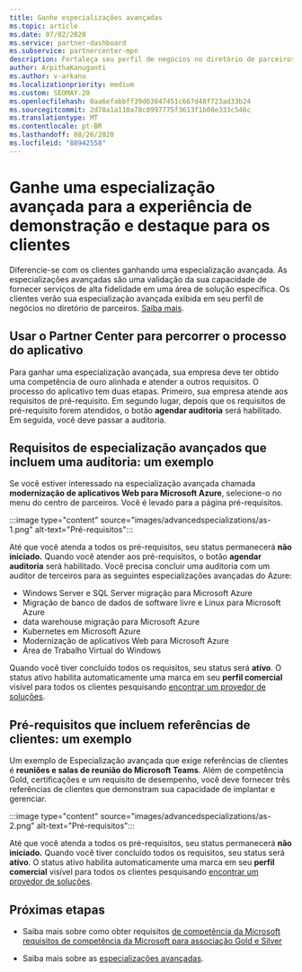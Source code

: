 ```yaml
---
title: Ganhe especializações avançadas
ms.topic: article
ms.date: 07/02/2020
ms.service: partner-dashboard
ms.subservice: partnercenter-mpn
description: Fortaleça seu perfil de negócios no diretório de parceiros. Saiba como obter especializações avançadas junto com suas competências Gold/Silver.
author: ArpithaKanuganti
ms.author: v-arkanu
ms.localizationpriority: medium
ms.custom: SEOMAY.20
ms.openlocfilehash: 0aa6efabbff39d63847451c667d48f723ad33b24
ms.sourcegitcommit: 2d78a1a110a78c0997775f3613f1b08e333c546c
ms.translationtype: MT
ms.contentlocale: pt-BR
ms.lasthandoff: 08/26/2020
ms.locfileid: "88942558"
---
```

# <a name="earn-an-advanced-specialization-to-showcase-expertise-and-stand-out-to-customers"></a>Ganhe uma especialização avançada para a experiência de demonstração e destaque para os clientes 

Diferencie-se com os clientes ganhando uma especialização avançada. As especializações avançadas são uma validação da sua capacidade de fornecer serviços de alta fidelidade em uma área de solução específica. Os clientes verão sua especialização avançada exibida em seu perfil de negócios no diretório de parceiros. [Saiba mais](https://partner.microsoft.com/membership/advanced-specialization).

## <a name="use-partner-center-to-move-through-the-application-process"></a>Usar o Partner Center para percorrer o processo do aplicativo

Para ganhar uma especialização avançada, sua empresa deve ter obtido uma competência de ouro alinhada e atender a outros requisitos. O processo do aplicativo tem duas etapas. Primeiro, sua empresa atende aos requisitos de pré-requisito. Em segundo lugar, depois que os requisitos de pré-requisito forem atendidos, o botão **agendar auditoria** será habilitado. Em seguida, você deve passar a auditoria. 

## <a name="advanced-specialization-requirements-that-include-an-audit-an-example"></a>Requisitos de especialização avançados que incluem uma auditoria: um exemplo

Se você estiver interessado na especialização avançada chamada **modernização de aplicativos Web para Microsoft Azure**, selecione-o no menu do centro de parceiros. Você é levado para a página pré-requisitos.

:::image type="content" source="images/advancedspecializations/as-1.png" alt-text="Pré-requisitos":::


Até que você atenda a todos os pré-requisitos, seu status permanecerá **não iniciado.** Quando você atender aos pré-requisitos, o botão **agendar auditoria** será habilitado. Você precisa concluir uma auditoria com um auditor de terceiros para as seguintes especializações avançadas do Azure:
 
- Windows Server e SQL Server migração para Microsoft Azure
- Migração de banco de dados de software livre e Linux para Microsoft Azure
- data warehouse migração para Microsoft Azure
- Kubernetes em Microsoft Azure
- Modernização de aplicativos Web para Microsoft Azure
- Área de Trabalho Virtual do Windows


Quando você tiver concluído todos os requisitos, seu status será **ativo**. O status ativo habilita automaticamente uma marca em seu **perfil comercial** visível para todos os clientes pesquisando [encontrar um provedor de soluções](https://www.microsoft.com/solution-providers/home).

## <a name="prerequisites-that-include-customer-references-an-example"></a>Pré-requisitos que incluem referências de clientes: um exemplo

Um exemplo de Especialização avançada que exige referências de clientes é **reuniões e salas de reunião do Microsoft Teams**. Além de competência Gold, certificações e um requisito de desempenho, você deve fornecer três referências de clientes que demonstram sua capacidade de implantar e gerenciar.

:::image type="content" source="images/advancedspecializations/as-2.png" alt-text="Pré-requisitos":::

Até que você atenda a todos os pré-requisitos, seu status permanecerá **não iniciado.** Quando você tiver concluído todos os requisitos, seu status será **ativo**. O status ativo habilita automaticamente uma marca em seu **perfil comercial** visível para todos os clientes pesquisando [encontrar um provedor de soluções](https://www.microsoft.com/solution-providers/home).

## <a name="next-steps"></a>Próximas etapas

- Saiba mais sobre como obter requisitos [de competência da Microsoft requisitos de competência da Microsoft para associação Gold e Silver](learn-about-competencies.md)

- Saiba mais sobre as [especializações avançadas](https://partner.microsoft.com/membership/advanced-specialization).
